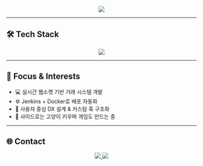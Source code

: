 <!-- 헤더: 웨이브 + 소개 -->
<p align="center">
  <img src="https://capsule-render.vercel.app/api?type=waving&color=gradient&text=Frontend%20Engineer&height=200&fontSize=40&fontAlignY=40" />
</p>

---

## 🛠️ Tech Stack

<p align="center">
  <img src="https://skillicons.dev/icons?i=react,nextjs,ts,tailwind,js,html,css,nodejs,websocket,docker,jenkins,aws,vscode" />
</p>

---

## 🎯 Focus & Interests

- 💻 실시간 웹소켓 기반 거래 시스템 개발
- ⚙️ Jenkins + Docker로 배포 자동화
- 🎯 사용자 중심 DX 설계 & 커스텀 훅 구조화
- 🧪 사이드로는 고양이 키우며 게임도 만드는 중

---

## 🌐 Contact

<p align="center">
  <a href="mailto:pgj127@gmail.com">
    <img src="https://img.shields.io/badge/Gmail-pgj127@gmail.com-red?style=flat&logo=gmail" />
  </a>
  <a href="https://velog.io/@gyoungjun" target="_blank">
    <img src="https://img.shields.io/badge/Velog-Blog-20c997?style=flat&logo=velog" />
  </a>
</p>


